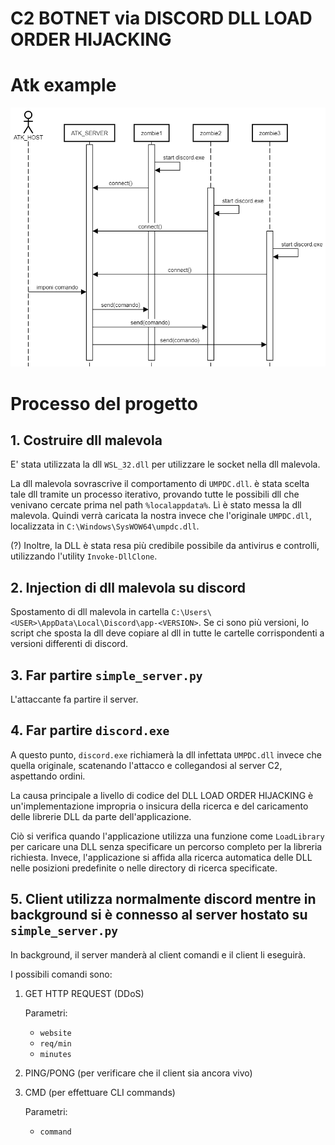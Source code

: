 # C2 BOTNET via DISCORD DLL LOAD ORDER HIJACKING

# Atk example

<img alt="Sequence Diagram" src="documentazione/presentazione/immagini_presentazione/sequence_diagram/img.png" />

# Processo del progetto

## 1. Costruire dll malevola

E' stata utilizzata la dll `WSL_32.dll` per utilizzare le socket nella dll malevola.

La dll malevola sovrascrive il comportamento di `UMPDC.dll`. è stata scelta tale dll tramite un processo iterativo, provando tutte le possibili dll che venivano cercate prima nel path `%localappdata%`. Lì è stato messa la dll malevola. Quindi verrà caricata la nostra invece che l'originale `UMPDC.dll`, localizzata in `C:\Windows\SysWOW64\umpdc.dll`.

(?) Inoltre, la DLL è stata resa più credibile possibile da antivirus e controlli, utilizzando l'utility `Invoke-DllClone`.

## 2. Injection di dll malevola su discord

Spostamento di dll malevola in cartella `C:\Users\<USER>\AppData\Local\Discord\app-<VERSION>`.
Se ci sono più versioni, lo script che sposta la dll deve copiare al dll in tutte le cartelle corrispondenti a versioni differenti di discord.

## 3. Far partire `simple_server.py`

L'attaccante fa partire il server.

## 4. Far partire `discord.exe` 

A questo punto, `discord.exe` richiamerà la dll infettata `UMPDC.dll` invece che quella originale, scatenando l'attacco e collegandosi al server C2, aspettando ordini.

La causa principale a livello di codice del DLL LOAD ORDER HIJACKING è un'implementazione impropria o insicura della ricerca e del caricamento delle librerie DLL da parte dell'applicazione.

Ciò si verifica quando l'applicazione utilizza una funzione come `LoadLibrary` per caricare una DLL senza specificare un percorso completo per la libreria richiesta. Invece, l'applicazione si affida alla ricerca automatica delle DLL nelle posizioni predefinite o nelle directory di ricerca specificate.

## 5. Client utilizza normalmente discord mentre in background si è connesso al server hostato su `simple_server.py`

In background, il server manderà al client comandi e il client li eseguirà.

I possibili comandi sono:
1. GET HTTP REQUEST (DDoS)
    
    Parametri:
    * `website`
    * `req/min`
    * `minutes`
2. PING/PONG (per verificare che il client sia ancora vivo)
3. CMD (per effettuare CLI commands)

    Parametri:
    * `command`
